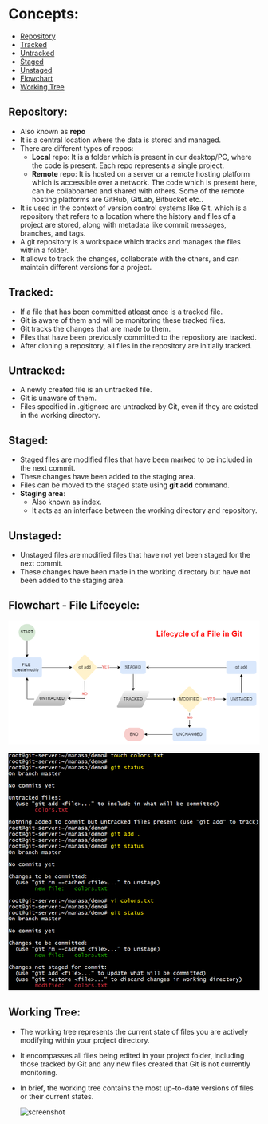 # Concepts:  

<a name="top"></a>
- [ Repository ](#repository)  
- [ Tracked ](#tracked)  
- [ Untracked ](#untracked)  
- [ Staged ](#staged)  
- [ Unstaged ](#unstaged)  
- [ Flowchart ](#flowchart---file-lifecycle)  
- [ Working Tree ](#working-tree)  

<a name="repo"></a>
## Repository:  
- Also known as **repo**  
- It is a central location where the data is stored and managed.  
- There are different types of repos:  
    - **Local** repo: It is a folder which is present in our desktop/PC, where the code is present. Each repo represents a single project.  
    - **Remote** repo: It is hosted on a server or a remote hosting platform which is accessible over a network. The code which is present here, can be collaboarted and shared with others. Some of the remote hosting platforms are GitHub, GitLab, Bitbucket etc..  
- It is used in the context of version control systems like Git, which is a repository that refers to a location where the history and files of a project are stored, along with metadata like commit messages, branches, and tags.
- A git repository is a workspace which tracks and manages the files within a folder.
- It allows to track the changes, collaborate with the others, and can maintain different versions for a project.  

<a name="tracked"></a>
## Tracked:  
- If a file that has been committed atleast once is a tracked file.  
- Git is aware of them and will be monitoring these tracked files.  
- Git tracks the changes that are made to them.  
- Files that have been previously committed to the repository are tracked.  
- After cloning a repository, all files in the repository are initially tracked.  

<a name="untracked"></a>
## Untracked:  
- A newly created file is an untracked file.  
- Git is unaware of them.  
- Files specified in .gitignore are untracked by Git, even if they are existed in the working directory.  

<a name="staged"></a>
## Staged:  
- Staged files are modified files that have been marked to be included in the next commit.  
- These changes have been added to the staging area.  
- Files can be moved to the staged state using **git add** command.  
- **Staging area**:
    - Also known as index.  
    - It acts as an interface between the working directory and repository.  

<a name="unstaged"></a>
## Unstaged:  
- Unstaged files are modified files that have not yet been staged for the next commit.  
- These changes have been made in the working directory but have not been added to the staging area.  

<a name="fc"></a>
## Flowchart - File Lifecycle:   

   ![screenshot](https://github.com/saimanasak/git-and-github/blob/main/concepts/images/git_status_flowchart.png)  

   ![screenshot](https://github.com/saimanasak/git-and-github/blob/main/concepts/images/git_status.png)  

<a name="wt"></a>
## Working Tree:  
- The working tree represents the current state of files you are actively modifying within your project directory.  
- It encompasses all files being edited in your project folder, including those tracked by Git and any new files created that Git is not currently monitoring.  
- In brief, the working tree contains the most up-to-date versions of files or their current states.  

   ![screenshot](https://github.com/saimanasak/git-and-github/blob/main/concepts/images/working_tree.png)   
